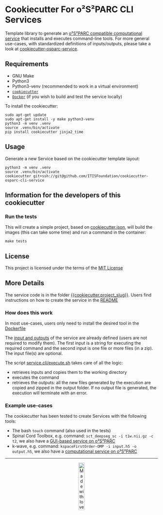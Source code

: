 # Cookiecutter For o²S²PARC CLI Services 

Template library to generate an [o²S²PARC compatible computational service](https://docs.osparc.io/#/docs/platform_introduction/services?id=services) that installs and executes command-line tools.
For more general use-cases, with standardized definitions of inputs/outputs, please take a look at [cookiecutter-osparc-service](https://github.com/ITISFoundation/cookiecutter-osparc-service). 

## Requirements
- GNU Make
- Python3
- Python3-venv (recommended to work in a virtual environment)
- [``cookiecutter``](https://python-package-generator.readthedocs.io/en/master/)
- [``Docker``](https://docs.docker.com/get-docker/) (if you wish to build and test the service locally)

To install the cookiecutter:
```console
sudo apt-get update
sudo apt-get install -y make python3-venv
python3 -m venv .venv
source .venv/bin/activate
pip install cookiecutter jinja2_time
```

## Usage

Generate a new Service based on the cookiecutter template layout:
```console
python3 -m venv .venv
source .venv/bin/activate
cookiecutter git+ssh://git@github.com/ITISFoundation/cookiecutter-osparc-cli-service
```

## Information for the developers of this cookiecutter

### Run the tests
This will create a simple project, based on [cookiecutter.json](/cookiecutter.json), will build the images (this can take some time) and run a command in the container:
```console
make tests
```

## License

This project is licensed under the terms of the [MIT License](/LICENSE)

## More Details
The service code is in the folder [{{cookiecutter.project_slug}}](./{{cookiecutter.project_slug}}/). Users find instructions on how to create the service in the [README]({{cookiecutter.project_slug}}/README.md)

### How does this work
In most use-cases, users only need to install the desired tool in the [Dockerfile](./{{cookiecutter.project_slug}}/docker/Dockerfile)

The [input and outputs](./{{cookiecutter.project_slug}}/.osparc/metadata.yml}) of the service are already defined (users are not required to modify them).
The first input is a string for executing the required command and the second input is one file or more files (in a zip). The input file(s) are optional.

The script [service.cli/execute.sh](./{{cookiecutter.project_slug}}/service.cli/execute.sh) takes care of all the logic:
- retrieves inputs and copies them to the working directory
- executes the command
- retrieves the outputs: all the new files generated by the execution are copied and zipped in the output folder. If no output file is generated, the execution will terminate with an error.

### Example use-cases
The cookiecutter has been tested to create Services with the following tools:
- The bash `touch` command (also used in the tests)
- Spinal Cord Toolbox, e.g. command: `sct_deepseg_sc -i t1w.nii.gz -c t2`, we also have a [GUI-based service on o²S²PARC](https://github.com/ITISFoundation/spinal-cord-toolbox)
- k-wave, e.g. command: `kspaceFirstOrder-OMP -i input.h5 -o output.h5`, we also have a [computational service on o²S²PARC](https://github.com/ITISFoundation/k-wave)

---

<p align="center">
<a href="https://www.z43.swiss" target="_blank">
<image src="https://raw.githubusercontent.com/ITISFoundation/osparc-simcore-clients/4e8b18494f3191d55f6692a6a605818aeeb83f95/docs/_media/mwl.png" alt="Made with love (and lots of hard work) at www.z43.swiss" width="20%" />
</a>
</p>